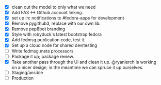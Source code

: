 - [X] clean out the model to only what we need
- [X] Add FAS <-> Github account linking.
- [X] set up irc notifications to #fedora-apps for development
- [X] Remove pygithub3, replace with our own lib.
- [X] Remove pep8bot branding
- [X] Style with robyduck's latest bootstrap fedora
- [X] Add fedmsg publication code, test it.
- [X] Set up a cloud node for shared dev/testing
- [ ] Write fedmsg.meta processors
- [ ] Package it up; package review.
- [X] Take another pass through the UI and clean it up.  @ryanlerch is working
      on a nicer design; in the meantime we can spruce it up ourselves.
- [ ] Staging/ansible
- [ ] Production

